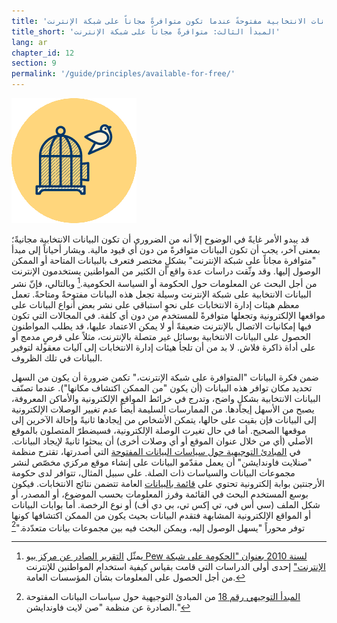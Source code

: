 ```yaml
---
title: 'المبدأ الثالث: تكون البيانات الانتخابية مفتوحةً عندما تكون متوافرةً مجاناً على شبكة الإنترنت.'
title_short: 'المبدأ الثالث: متوافرةً مجاناً على شبكة الإنترنت'
lang: ar
chapter_id: 12
section: 9
permalink: '/guide/principles/available-for-free/'
---
```


![متوافرة مجاناً على شبكة الإنترنت](/assets/images/inventory/principles/available-for-free.png)

قد يبدو الأمر غايةً في الوضوح إلاّ أنه من الضروري أن تكون البيانات الانتخابية مجانيةً؛ بمعنى آخر، يجب أن تكون البيانات متوافرةً من دون أي قيود مالية. ويشار أحياناً إلى مبدأ "متوافرة مجاناً على شبكة الإنترنت" بشكلٍ مختصر فتعرف بالبيانات المتاحة أو الممكن الوصول إليها. وقد وثّقت دراسات عدة واقع أن الكثير من المواطنين يستخدمون الإنترنت من أجل البحث عن المعلومات حول الحكومة أو السياسة الحكومية.[^1] وبالتالي، فإنّ نشر البيانات الانتخابية على شبكة الإنترنت وسيلة تجعل هذه البيانات مفتوحةً ومتاحةً. تعمل معظم هيئات إدارة الانتخابات على نحوٍ استباقي على نشر بعض أنواع البيانات على مواقعها الإلكترونية وتجعلها متوافرةً للمستخدم من دون أي كلفة. في المجالات التي تكون فيها إمكانيات الاتصال بالإنترنت ضعيفةً أو لا يمكن الاعتماد عليها، قد يطلب المواطنون الحصول على البيانات الانتخابية بوسائل غير متصلة بالإنترنت، مثلاً على قرصٍ مدمج أو على أداة ذاكرة فلاش. لا بد من أن تلجأ هيئات إدارة الانتخابات إلى آليات معقولة لتوفير البيانات في تلك الظروف.

ضمن فكرة البيانات "المتوافرة على شبكة الإنترنت،" تكمن ضرورة أن يكون من السهل تحديد مكان توافر هذه البيانات (أن يكون "من الممكن اكتشاف مكانها"). عندما تصنّف البيانات الانتخابية بشكلٍ واضح، وتدرج في خرائط المواقع الإلكترونية والأماكن المعروفة، يصبح من الأسهل إيجادها. من الممارسات السليمة أيضاً عدم تغيير الوصلات الإلكترونية إلى البيانات فإن بقيت على حالها، يتمكن الأشخاص من إيجادها ثانيةً وإحالة الآخرين إلى موقعها الصحيح. أما في حال تغيرت الوصلة الإلكترونية، فسيضطرّ المتصلون بالموقع الأصلي (أي من خلال عنوان الموقع أو أي وصلات أخرى) أن يبحثوا ثانيةً لإيجاد البيانات. في [المبادئ التوجيهية حول سياسات البيانات المفتوحة](http://sunlightfoundation.com/opendataguidelines/#data-portals-and-websites) التي أصدرتها، تقترح منظمة "صنلايت فاوندايشن" أن يعمل مقدّمو البيانات على إنشاء موقع مركزي مخصّص لنشر مجموعات البيانات والسياسات ذات الصلة. على سبيل المثال، تتوافر لدى حكومة الأرجنتين بوابة إلكترونية تحتوي على [قائمة بالبيانات](http://datospublicos.gob.ar/data/dataset) العامة تتضمن نتائج الانتخابات. فيكون بوسع المستخدم البحث في القائمة وفرز المعلومات بحسب الموضوع، أو المصدر، أو شكل الملف (سي أس في، تي إكس تي، بي دي أف) أو نوع الرخصة. أما بوابات البيانات أو المواقع الإلكترونية المشابهة فتقدم البيانات بحيث يكون من الممكن اكتشافها كونها توفر محوراً "يسهل الوصول إليه، ويمكن البحث فيه بين مجموعات بيانات متعدّدة."[^2]

[^1]: يمثّل [التقرير الصادر عن مركز بيو Pew لسنة 2010 بعنوان "الحكومة على شبكة الإنترنت"](http://www.pewinternet.org/2010/04/27/government-online/) إحدى أولى الدراسات التي قامت بقياس كيفية استخدام المواطنين للإنترنت من أجل الحصول على المعلومات بشأن المؤسسات العامة.
[^2]: [المبدأ التوجيهي رقم 18](http://sunlightfoundation.com/opendataguidelines/#data-portals-and-websites) من المبادئ التوجيهية حول سياسات البيانات المفتوحة الصادرة عن منظمة "صن لايت فاوندايشن."
